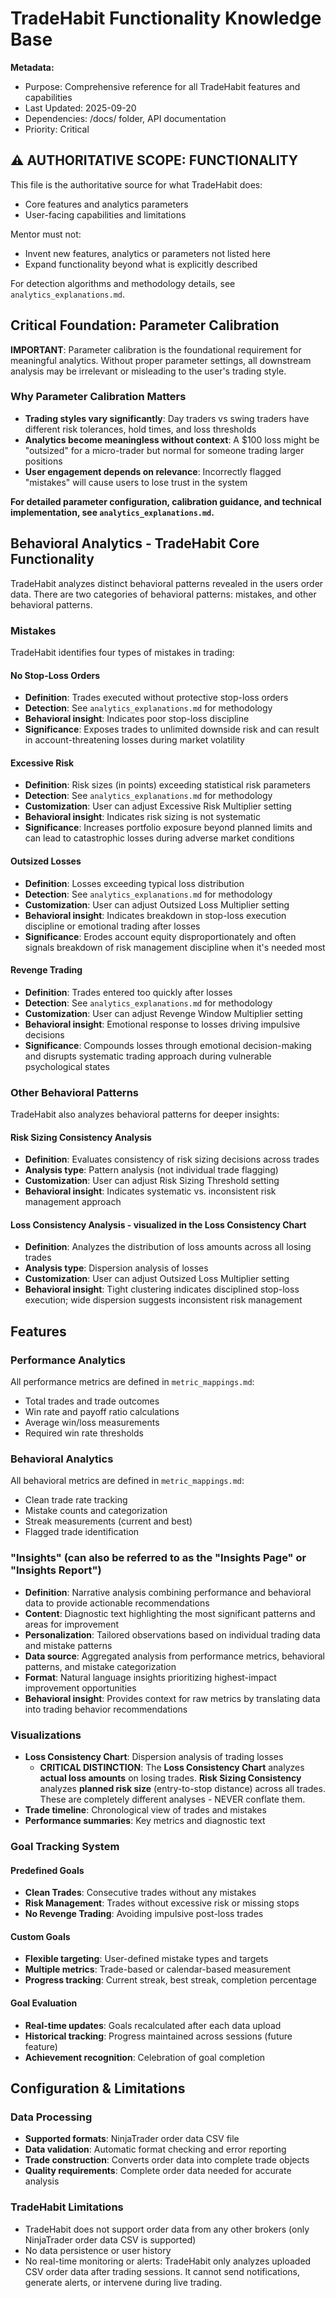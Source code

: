# TradeHabit Functionality Knowledge Base

**Metadata:**
- Purpose: Comprehensive reference for all TradeHabit features and capabilities
- Last Updated: 2025-09-20
- Dependencies: /docs/ folder, API documentation
- Priority: Critical

## ⚠️ AUTHORITATIVE SCOPE: FUNCTIONALITY

This file is the authoritative source for what TradeHabit does:
- Core features and analytics parameters
- User-facing capabilities and limitations

Mentor must not:
- Invent new features, analytics or parameters not listed here
- Expand functionality beyond what is explicitly described

For detection algorithms and methodology details, see `analytics_explanations.md`.


## Critical Foundation: Parameter Calibration

**IMPORTANT**: Parameter calibration is the foundational requirement for meaningful analytics. Without proper parameter settings, all downstream analysis may be irrelevant or misleading to the user's trading style.

### Why Parameter Calibration Matters
- **Trading styles vary significantly**: Day traders vs swing traders have different risk tolerances, hold times, and loss thresholds
- **Analytics become meaningless without context**: A $100 loss might be "outsized" for a micro-trader but normal for someone trading larger positions
- **User engagement depends on relevance**: Incorrectly flagged "mistakes" will cause users to lose trust in the system

**For detailed parameter configuration, calibration guidance, and technical implementation, see `analytics_explanations.md`.**


## Behavioral Analytics - TradeHabit Core Functionality
TradeHabit analyzes distinct behavioral patterns revealed in the users order data. There are two categories of behavioral patterns: mistakes, and other behavioral patterns.

### Mistakes

TradeHabit identifies four types of mistakes in trading:

#### No Stop-Loss Orders
- **Definition**: Trades executed without protective stop-loss orders
- **Detection**: See `analytics_explanations.md` for methodology
- **Behavioral insight**: Indicates poor stop-loss discipline
- **Significance**: Exposes trades to unlimited downside risk and can result in account-threatening losses during market volatility

#### Excessive Risk
- **Definition**: Risk sizes (in points) exceeding statistical risk parameters
- **Detection**: See `analytics_explanations.md` for methodology
- **Customization**: User can adjust Excessive Risk Multiplier setting
- **Behavioral insight**: Indicates risk sizing is not systematic
- **Significance**: Increases portfolio exposure beyond planned limits and can lead to catastrophic losses during adverse market conditions

#### Outsized Losses
- **Definition**: Losses exceeding typical loss distribution
- **Detection**: See `analytics_explanations.md` for methodology
- **Customization**: User can adjust Outsized Loss Multiplier setting
- **Behavioral insight**: Indicates breakdown in stop-loss execution discipline or emotional trading after losses
- **Significance**: Erodes account equity disproportionately and often signals breakdown of risk management discipline when it's needed most

#### Revenge Trading
- **Definition**: Trades entered too quickly after losses
- **Detection**: See `analytics_explanations.md` for methodology
- **Customization**: User can adjust Revenge Window Multiplier setting
- **Behavioral insight**: Emotional response to losses driving impulsive decisions
- **Significance**: Compounds losses through emotional decision-making and disrupts systematic trading approach during vulnerable psychological states 


### Other Behavioral Patterns

TradeHabit also analyzes behavioral patterns for deeper insights:

#### Risk Sizing Consistency Analysis
- **Definition**: Evaluates consistency of risk sizing decisions across trades
- **Analysis type**: Pattern analysis (not individual trade flagging)
- **Customization**: User can adjust Risk Sizing Threshold setting
- **Behavioral insight**: Indicates systematic vs. inconsistent risk management approach

#### Loss Consistency Analysis - visualized in the **Loss Consistency Chart**
- **Definition**: Analyzes the distribution of loss amounts across all losing trades
- **Analysis type**: Dispersion analysis of losses
- **Customization**: User can adjust Outsized Loss Multiplier setting
- **Behavioral insight**: Tight clustering indicates disciplined stop-loss execution; wide dispersion suggests inconsistent risk management

## Features

### Performance Analytics
All performance metrics are defined in `metric_mappings.md`:
- Total trades and trade outcomes
- Win rate and payoff ratio calculations
- Average win/loss measurements
- Required win rate thresholds

### Behavioral Analytics
All behavioral metrics are defined in `metric_mappings.md`:
- Clean trade rate tracking
- Mistake counts and categorization
- Streak measurements (current and best)
- Flagged trade identification

### "Insights" (can also be referred to as the "Insights Page" or "Insights Report")
- **Definition**: Narrative analysis combining performance and behavioral data to provide actionable recommendations
- **Content**: Diagnostic text highlighting the most significant patterns and areas for improvement
- **Personalization**: Tailored observations based on individual trading data and mistake patterns
- **Data source**: Aggregated analysis from performance metrics, behavioral patterns, and mistake categorization
- **Format**: Natural language insights prioritizing highest-impact improvement opportunities
- **Behavioral insight**: Provides context for raw metrics by translating data into trading behavior recommendations

### Visualizations
- **Loss Consistency Chart**: Dispersion analysis of trading losses
  - **CRITICAL DISTINCTION**: The **Loss Consistency Chart** analyzes **actual loss amounts** on losing trades. **Risk Sizing Consistency** analyzes **planned risk size** (entry-to-stop distance) across all trades. These are completely different analyses - NEVER conflate them.
- **Trade timeline**: Chronological view of trades and mistakes
- **Performance summaries**: Key metrics and diagnostic text

### Goal Tracking System

#### Predefined Goals
- **Clean Trades**: Consecutive trades without any mistakes
- **Risk Management**: Trades without excessive risk or missing stops
- **No Revenge Trading**: Avoiding impulsive post-loss trades

#### Custom Goals
- **Flexible targeting**: User-defined mistake types and targets
- **Multiple metrics**: Trade-based or calendar-based measurement
- **Progress tracking**: Current streak, best streak, completion percentage

#### Goal Evaluation
- **Real-time updates**: Goals recalculated after each data upload
- **Historical tracking**: Progress maintained across sessions (future feature)
- **Achievement recognition**: Celebration of goal completion

## Configuration & Limitations

### Data Processing
- **Supported formats**: NinjaTrader order data CSV file
- **Data validation**: Automatic format checking and error reporting
- **Trade construction**: Converts order data into complete trade objects
- **Quality requirements**: Complete order data needed for accurate analysis

### TradeHabit Limitations
- TradeHabit does not support order data from any other brokers (only NinjaTrader order data CSV is supported)
- No data persistence or user history
- No real-time monitoring or alerts: TradeHabit only analyzes uploaded CSV order data after trading sessions. It cannot send notifications, generate alerts, or intervene during live trading.
